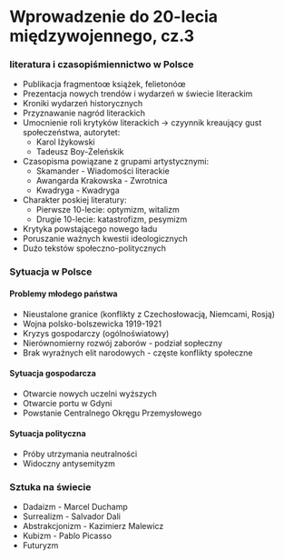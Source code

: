 # Wprowadzenie do 20-lecia międzywojennego, cz.3

### literatura i czasopiśmiennictwo w Polsce
* Publikacja fragmentoœ książek, felietonóœ
* Prezentacja nowych trendów i wydarzeń w świecie literackim
* Kroniki wydarzeń historycznych
* Przyznawanie nagród literackich
* Umocnienie roli krytyków literackich -> czyynnik kreaujący gust społeczeństwa, autorytet:
    * Karol Iżykowski
    * Tadeusz Boy-Żeleńskik
* Czasopisma powiązane z grupami artystycznymi:
    * Skamander - Wiadomości literackie
    * Awangarda Krakowska - Zwrotnica
    * Kwadryga - Kwadryga
* Charakter poskiej literatury:
    * Pierwsze 10-lecie: optymizm, witalizm
    * Drugie 10-lecie: katastrofizm, pesymizm
* Krytyka powstającego nowego ładu
* Poruszanie ważnych kwestii ideologicznych
* Dużo tekstów społeczno-politycznych

### Sytuacja w Polsce
#### Problemy młodego państwa
* Nieustalone granice (konflikty z Czechosłowacją, Niemcami, Rosją)
* Wojna polsko-bolszewicka 1919-1921
* Kryzys gospodarczy (ogólnoświatowy)
* Nierównomierny rozwój zaborów - podział sopłeczny
* Brak wyraźnych elit narodowych - częste konflikty społeczne

#### Sytuacja gospodarcza
* Otwarcie nowych uczelni wyższych
* Otwarcie portu w Gdyni
* Powstanie Centralnego Okręgu Przemysłowego

#### Sytuacja polityczna
* Próby utrzymania neutralności
* Widoczny antysemityzm

### Sztuka na świecie
* Dadaizm - Marcel Duchamp
* Surrealizm - Salvador Dali
* Abstrakcjonizm - Kazimierz Malewicz
* Kubizm - Pablo Picasso
* Futuryzm

